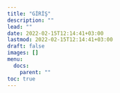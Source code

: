 ```yaml
---
title: "GİRİŞ"
description: ""
lead: ""
date: 2022-02-15T12:14:41+03:00
lastmod: 2022-02-15T12:14:41+03:00
draft: false
images: []
menu:
  docs:
    parent: ""
toc: true
---
```

